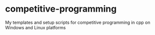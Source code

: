 # competitive-programming
My templates and setup scripts for competitive programming in cpp on Windows and Linux platforms
